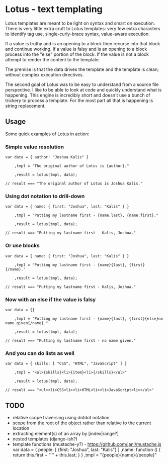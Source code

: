 # Lotus - text templating

Lotus templates are meant to be light on syntax and smart on execution. There is very little extra cruft to Lotus templates: very few extra characters to identify tag use, single-curly-brace syntax, value-aware execution.

If a value is truthy and is an opening to a block then recurse into that block and continue working. If a value is falsy and is an opening to a block process into the "else" portion of the block. If the value is not a block attempt to render the content to the template.

The premise is that the data drives the template and the template is clean; without complex execution directives.

The second goal of Lotus was to be easy to understand from a source file perspective. I like to be able to look at code and quickly understand what is happening. This engine is incredibly short and doesn't use a bunch of trickery to process a template. For the most part all that is happening is string replacement.

## Usage

Some quick examples of Lotus in action:

### Simple value resolution

    var data = { author: "Joshua Kalis" }

        ,tmpl = "The original author of Lotus is {author}."

        ,result = lotus(tmpl, data);
    
    // result === "The original author of Lotus is Joshua Kalis."

### Using dot notation to drill-down

    var data = { name: { first: "Joshua", last: "Kalis" } }

        ,tmpl = "Putting my lastname first - {name.last}, {name.first}."

        ,result = lotus(tmpl, data);
    
    // result === "Putting my lastname first - Kalis, Joshua."

### Or use blocks

    var data = { name: { first: "Joshua", last: "Kalis" } }

        ,tmpl = "Putting my lastname first - {name}{last}, {first}{/name}."

        ,result = lotus(tmpl, data);
    
    // result === "Putting my lastname first - Kalis, Joshua."

### Now with an else if the value is falsy

    var data = {}

        ,tmpl = "Putting my lastname first - {name}{last}, {first}{else}no name given{/name}."

        ,result = lotus(tmpl, data);
    
    // result === "Putting my lastname first - no name given."

### And you can do lists as well

    var data = { skills: [ "CSS", "HTML", "JavaScript" ] }
        
        ,tmpl = "<ul>{skills}<li>{item}<li>{/skills}</ul>"

        ,result = lotus(tmpl, data);

    // result === "<ul><li>CSS<li><li>HTML<li><li>JavaScript<li></ul>"


## TODO
 * relative scope traversing using dotdot notation
 * scope from the root of the object rather than relative to the current location
 * extracting element(s) of an array by [index|range?]
 * nested templates (django-ish?)
 * template functions (mustache-y?) - https://github.com/janl/mustache.js
       var data = {
               people: [
                   {first: "Joshua", last: "Kalis"}
               ]
               ,name: function () {
                   return this.first + " " + this.last;
               }
           }
           ,tmpl = "{people}{name}{/people}"

